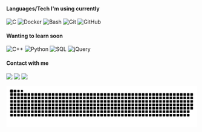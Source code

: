 #### Languages/Tech I'm using currently

![C](https://img.shields.io/badge/-C-000000?style=flat&logo=c)
![Docker](https://img.shields.io/badge/-Docker-000000?style=flat-square&logo=docker)
![Bash](https://img.shields.io/badge/-Bash-000000?style=flat&logo=gnubash&logoColor=FCC624)
![Git](https://img.shields.io/badge/-Git-000000?style=flat&logo=git&logoColor=F05032)
![GitHub](https://img.shields.io/badge/-GitHub-000000?style=flat&logo=github&logoColor=181717)

#### Wanting to learn soon

![C++](https://img.shields.io/badge/-C++-000000?style=flat&logo=c%2B%2B)
![Python](https://img.shields.io/badge/-Python-000000?style=flat&logo=python)
![SQL](https://img.shields.io/badge/-SQL-000000?style=flat&logo=postgresql)
![jQuery](https://img.shields.io/badge/-jQuery-000000?style=flat&logo=jQuery&logoColor=0769AD)

#### Contact with me
<p>
<a href="https://github.com/danielaguilarZ"><img src="https://img.shields.io/badge/-danielaguilarZ-black?logo=github&style=flat-square"/></a>
<a href="https://www.linkedin.com/in/daniel-aguilar-595082289/"><img src="https://img.shields.io/badge/-Daniel_Aguilar-blue?logo=linkedin&style=flat-square"></a>
<a href="mailto:danielaguilarfdz@gmail.com"><img src="https://img.shields.io/badge/-danielaguilarfdz@gmail.com-black?logo=gmail&style=flat-square"/></a>
</p>

<!--- snake -->
<div align="center">
  <img  src="https://github.com/1999AZZAR/1999AZZAR/blob/main/resources/img/grid-snake.svg"
       alt="snake" /></a>
</div>
